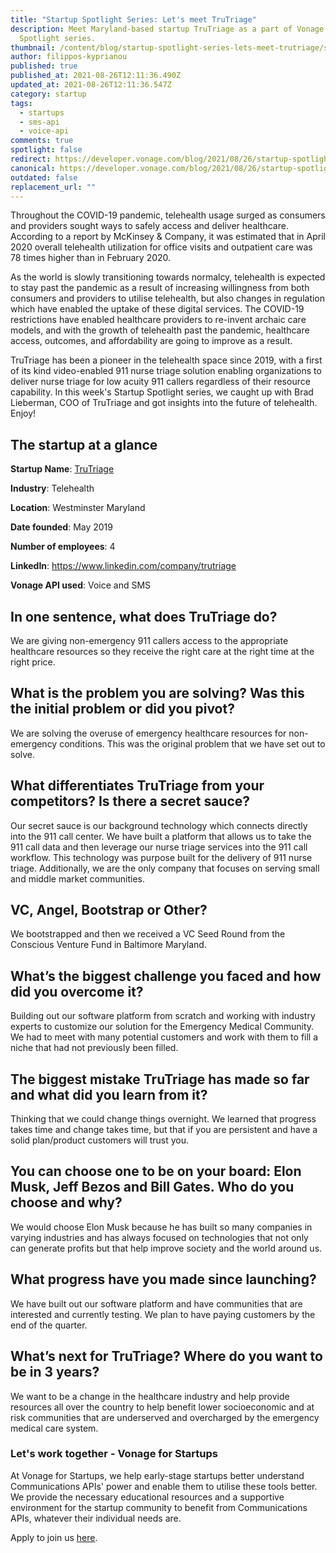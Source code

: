 ```yaml
---
title: "Startup Spotlight Series: Let's meet TruTriage"
description: Meet Maryland-based startup TruTriage as a part of Vonage Startup
  Spotlight series.
thumbnail: /content/blog/startup-spotlight-series-lets-meet-trutriage/startups_trutriage_1200x600.png
author: filippos-kyprianou
published: true
published_at: 2021-08-26T12:11:36.490Z
updated_at: 2021-08-26T12:11:36.547Z
category: startup
tags:
  - startups
  - sms-api
  - voice-api
comments: true
spotlight: false
redirect: https://developer.vonage.com/blog/2021/08/26/startup-spotlight-series-lets-meet-trutriage
canonical: https://developer.vonage.com/blog/2021/08/26/startup-spotlight-series-lets-meet-trutriage
outdated: false
replacement_url: ""
---
```

Throughout the COVID-19 pandemic, telehealth usage surged as consumers and providers sought ways to safely access and deliver healthcare. According to a report by McKinsey & Company, it was estimated that in April 2020 overall telehealth utilization for office visits and outpatient care was 78 times higher than in February 2020.

As the world is slowly transitioning towards normalcy, telehealth is expected to stay past the pandemic as a result of increasing willingness from both consumers and providers to utilise telehealth, but also changes in regulation which have enabled the uptake of these digital services. The COVID-19 restrictions have enabled healthcare providers to re-invent archaic care models, and with the growth of telehealth past the pandemic, healthcare access, outcomes, and affordability are going to improve as a result.

TruTriage has been a pioneer in the telehealth space since 2019, with a first of its kind video-enabled 911 nurse triage solution enabling organizations to deliver nurse triage for low acuity 911 callers regardless of their resource capability. In this week's Startup Spotlight series, we caught up with Brad Lieberman, COO of TruTriage and got insights into the future of telehealth. Enjoy!

## The startup at a glance

**Startup Name**: [TruTriage](https://www.trutriage.com/)

**Industry**: Telehealth

**Location**: Westminster Maryland

**Date founded**: May 2019

**Number of employees**: 4

**LinkedIn**: <https://www.linkedin.com/company/trutriage>

**Vonage API used**: Voice and SMS 

## In one sentence, what does TruTriage do?

We are giving non-emergency 911 callers access to the appropriate healthcare resources so they receive the right care at the right time at the right price.

## What is the problem you are solving? Was this the initial problem or did you pivot? 

We are solving the overuse of emergency healthcare resources for non-emergency conditions. This was the original problem that we have set out to solve.

## What differentiates TruTriage from your competitors? Is there a secret sauce? 

Our secret sauce is our background technology which connects directly into the 911 call center. We have built a platform that allows us to take the 911 call data and then leverage our nurse triage services into the 911 call workflow. This technology was purpose built for the delivery of 911 nurse triage. Additionally, we are the only company that focuses on serving small and middle market communities. 

## VC, Angel, Bootstrap or Other?

We bootstrapped and then we received a VC Seed Round from the Conscious Venture Fund in Baltimore Maryland.

## What’s the biggest challenge you faced and how did you overcome it?

Building out our software platform from scratch and working with industry experts to customize our solution for the Emergency Medical Community. We had to meet with many potential customers and work with them to fill a niche that had not previously been filled.

## The biggest mistake TruTriage has made so far and what did you learn from it?

Thinking that we could change things overnight. We learned that progress takes time and change takes time, but that if you are persistent and have a solid plan/product customers will trust you.

## You can choose one to be on your board: Elon Musk, Jeff Bezos and Bill Gates. Who do you choose and why? 

We would choose Elon Musk because he has built so many companies in varying industries and has always focused on technologies that not only can generate profits but that help improve society and the world around us.

## What progress have you made since launching? 

We have built out our software platform and have communities that are interested and currently testing. We plan to have paying customers by the end of the quarter.

## What’s next for TruTriage? Where do you want to be in 3 years?

We want to be a change in the healthcare industry and help provide resources all over the country to help benefit lower socioeconomic and at risk communities that are underserved and overcharged by the emergency medical care system. 

### Let's work together - Vonage for Startups

At Vonage for Startups, we help early-stage startups better understand Communications APIs' power and enable them to utilise these tools better. We provide the necessary educational resources and a supportive environment for the startup community to benefit from Communications APIs, whatever their individual needs are.

Apply to join us [here](https://vonage.dev/3d093hA).